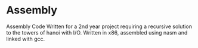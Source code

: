 # Assembly
Assembly Code
Written for a 2nd year project requiring a 
recursive solution to the towers of hanoi
with I/O.  Written in x86, assembled using
nasm and linked with gcc.  

